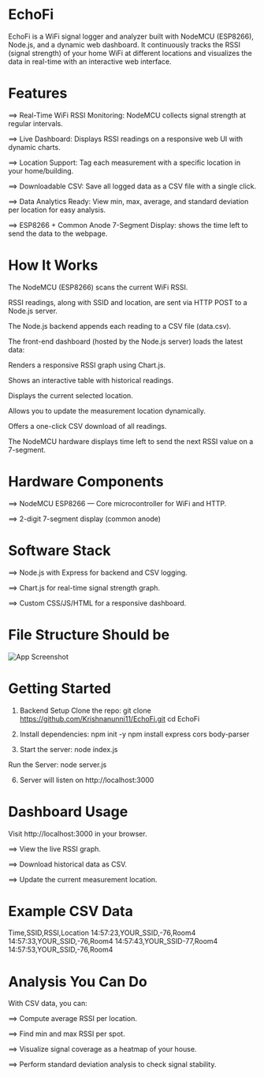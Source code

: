 # EchoFi
EchoFi is a WiFi signal logger and analyzer built with NodeMCU (ESP8266), Node.js, and a dynamic web dashboard. It continuously tracks the RSSI (signal strength) of your home WiFi at different locations and visualizes the data in real-time with an interactive web interface.
# Features
==> Real-Time WiFi RSSI Monitoring: NodeMCU collects signal strength at regular intervals.

==> Live Dashboard: Displays RSSI readings on a responsive web UI with dynamic charts.

==> Location Support: Tag each measurement with a specific location in your home/building.

==> Downloadable CSV: Save all logged data as a CSV file with a single click.

==> Data Analytics Ready: View min, max, average, and standard deviation per location for easy analysis.

==> ESP8266 + Common Anode 7-Segment Display: shows the time left to send the data to the webpage.
# How It Works
The NodeMCU (ESP8266) scans the current WiFi RSSI.

RSSI readings, along with SSID and location, are sent via HTTP POST to a Node.js server.

The Node.js backend appends each reading to a CSV file (data.csv).

The front-end dashboard (hosted by the Node.js server) loads the latest data:

Renders a responsive RSSI graph using Chart.js.

Shows an interactive table with historical readings.

Displays the current selected location.

Allows you to update the measurement location dynamically.

Offers a one-click CSV download of all readings.

The NodeMCU hardware displays time left to send the next RSSI value  on a 7-segment.

# Hardware Components
==> NodeMCU ESP8266 — Core microcontroller for WiFi and HTTP.

==> 2-digit 7-segment display (common anode)

# Software Stack
==> Node.js with Express for backend and CSV logging.

==> Chart.js for real-time signal strength graph.

==> Custom CSS/JS/HTML for a responsive dashboard.
# File Structure Should be
![App Screenshot](file_structure.jpg)
# Getting Started
1. Backend Setup
Clone the repo:
git clone https://github.com/Krishnanunni11/EchoFi.git
cd EchoFi

2. Install dependencies:
npm init -y
npm install express cors body-parser

4. Start the server:
node index.js

Run the Server:
node server.js

6. Server will listen on http://localhost:3000

# Dashboard Usage
Visit http://localhost:3000 in your browser.

==> View the live RSSI graph.

==> Download historical data as CSV.

==> Update the current measurement location.

# Example CSV Data
Time,SSID,RSSI,Location
14:57:23,YOUR_SSID,-76,Room4
14:57:33,YOUR_SSID,-76,Room4
14:57:43,YOUR_SSID-77,Room4
14:57:53,YOUR_SSID,-76,Room4

# Analysis You Can Do
With CSV data, you can:

==> Compute average RSSI per location.

==> Find min and max RSSI per spot.

==> Visualize signal coverage as a heatmap of your house.

==> Perform standard deviation analysis to check signal stability.



